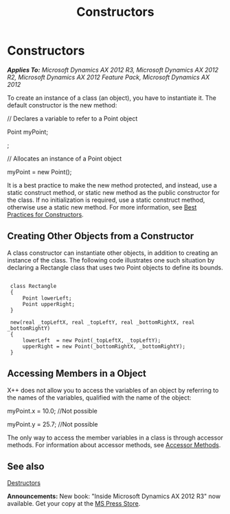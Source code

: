 ﻿---
title: Constructors
TOCTitle: Constructors
ms:assetid: 9ea3b20a-0dd5-4fd8-ad64-bdb3019dd543
ms:mtpsurl: https://msdn.microsoft.com/en-us/library/Aa847755(v=AX.60)
ms:contentKeyID: 35248261
ms.date: 05/18/2015
mtps_version: v=AX.60
---

# Constructors 


_**Applies To:** Microsoft Dynamics AX 2012 R3, Microsoft Dynamics AX 2012 R2, Microsoft Dynamics AX 2012 Feature Pack, Microsoft Dynamics AX 2012_

To create an instance of a class (an object), you have to instantiate it. The default constructor is the new method:

// Declares a variable to refer to a Point object

Point myPoint;

;

// Allocates an instance of a Point object

myPoint = new Point();

It is a best practice to make the new method protected, and instead, use a static construct method, or static new method as the public constructor for the class. If no initialization is required, use a static construct method, otherwise use a static new method. For more information, see [Best Practices for Constructors](best-practices-for-constructors.md).

## Creating Other Objects from a Constructor

A class constructor can instantiate other objects, in addition to creating an instance of the class. The following code illustrates one such situation by declaring a Rectangle class that uses two Point objects to define its bounds.

   ```X++

    class Rectangle
    {
        Point lowerLeft;
        Point upperRight;
    }
     
    new(real _topLeftX, real _topLeftY, real _bottomRightX, real _bottomRightY)
    {
        lowerLeft  = new Point(_topLeftX, _topLeftY);
        upperRight = new Point(_bottomRightX, _bottomRightY);
    }
  ```


## Accessing Members in a Object

X++ does not allow you to access the variables of an object by referring to the names of the variables, qualified with the name of the object:

myPoint.x = 10.0; //Not possible

myPoint.y = 25.7; //Not possible

The only way to access the member variables in a class is through accessor methods. For information about accessor methods, see [Accessor Methods](accessor-methods.md).

## See also

[Destructors](destructors.md)

  
**Announcements:** New book: "Inside Microsoft Dynamics AX 2012 R3" now available. Get your copy at the [MS Press Store](https://www.microsoftpressstore.com/store/inside-microsoft-dynamics-ax-2012-r3-9780735685109).

